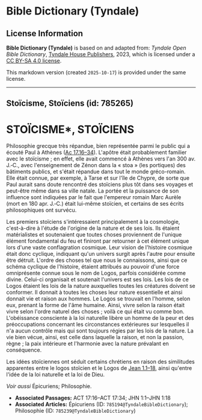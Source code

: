 # Bible Dictionary (Tyndale)

## License Information

**Bible Dictionary (Tyndale)** is based on and adapted from: _Tyndale Open Bible Dictionary_, [Tyndale House Publishers](https://tyndaleopenresources.com/), 2023, which is licensed under a [CC BY-SA 4.0 license](https://creativecommons.org/licenses/by-sa/4.0/legalcode.en).

This markdown version (created `2025-10-17`) is provided under the same license.



--------------------------------

## Stoïcisme, Stoïciens (id: 785265)

STOÏCISME\*, STOÏCIENS
======================

Philosophie grecque très répandue, bien représentée parmi le public qui a écouté Paul à Athènes ([Ac 17\.16–34](https://ref.ly/Acts17:16-Acts17:34)). L'apôtre était probablement familier avec le stoïcisme ; en effet, elle avait commencé à Athènes vers l'an 300 av. J.‑C., avec l'enseignement de Zénon dans la « stoa » (les portiques) des bâtiments publics, et s'était répandue dans tout le monde gréco\-romain. Elle était connue, par exemple, à Tarse et sur l'île de Chypre, de sorte que Paul aurait sans doute rencontré des stoïciens plus tôt dans ses voyages et peut\-être même dans sa ville natale. La portée et la puissance de son influence sont indiquées par le fait que l'empereur romain Marc Aurèle (mort en 180 apr. J.‑C.) était lui\-même stoïcien, et certains de ses écrits philosophiques ont survécu.

Les premiers stoïciens s'intéressaient principalement à la cosmologie, c'est\-à\-dire à l'étude de l'origine de la nature et de ses lois. Ils étaient matérialistes et soutenaient que toutes choses proviennent de l'unique élément fondamental du feu et finiront par retourner à cet élément unique lors d'une vaste conflagration cosmique. Leur vision de l'histoire cosmique était donc cyclique, indiquant qu'un univers surgit après l'autre pour ensuite être détruit. L'ordre des choses tel que nous le connaissons, ainsi que ce schéma cyclique de l'histoire, étaient attribués au pouvoir d'une force omniprésente connue sous le nom de Logos, parfois considérée comme divine. Celui\-ci organisait et soutenait l'univers est ses lois. Les lois de ce Logos étaient les lois de la nature auxquelles toutes les créatures doivent se conformer. Il donnait à toutes les choses leur nature essentielle et ainsi donnait vie et raison aux hommes. Le Logos se trouvait en l'homme, selon eux, prenant la forme de l'âme humaine. Ainsi, vivre selon la raison était vivre selon l'ordre naturel des choses ; voilà ce qui était vu comme bon. L'obéissance consciente à la loi naturelle libère un homme de la peur et des préoccupations concernant les circonstances extérieures sur lesquelles il n'a aucun contrôle mais qui sont toujours régies par les lois de la nature. La vie bien vécue, ainsi, est celle dans laquelle la raison, et non la passion, règne ; la paix intérieure et l'harmonie avec la nature prévalant en conséquence.

Les idées stoïciennes ont séduit certains chrétiens en raison des similitudes apparentes entre le logos stoïcien et le Logos de [Jean 1\.1–18](https://ref.ly/John1:1-John1:18), ainsi qu'entre l'idée de la loi naturelle et la loi de Dieu.

*Voir aussi* Épicuriens; Philosophie.

* **Associated Passages:** ACT 17:16–ACT 17:34; JHN 1:1–JHN 1:18
* **Associated Articles:** Épicuriens (ID: `785194@TyndaleBibleDictionary`); Philosophie (ID: `785239@TyndaleBibleDictionary`)

